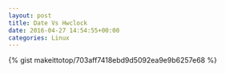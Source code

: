 ```yaml
---
layout: post                                                                                                              
title: Date Vs Hwclock                                                                                                                       
date: 2016-04-27 14:54:55+00:00                                                                                                                        
categories: Linux                                                                                                                
---                                                                                                                              
```


{% gist makeittotop/703aff7418ebd9d5092ea9e9b6257e68 %}                                                                                                           

